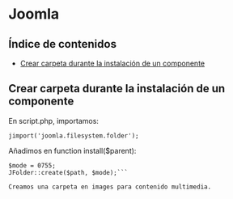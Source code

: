 # Joomla

## Índice de contenidos

- [Crear carpeta durante la instalación de un componente](#crear-carpeta-durante-la-instalación-de-un-componente)

## Crear carpeta durante la instalación de un componente

En script.php, importamos:

```jimport('joomla.filesystem.folder');```

Añadimos en function install($parent):

```$path = JPATH_SITE . DIRECTORY_SEPARATOR . "images" . DIRECTORY_SEPARATOR . "nombre_carpeta";
$mode = 0755;
JFolder::create($path, $mode);```

Creamos una carpeta en images para contenido multimedia.
